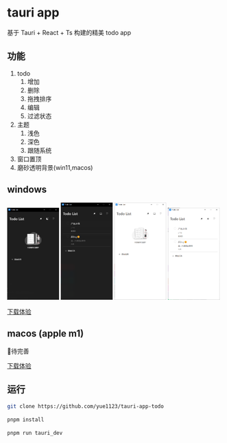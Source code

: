 # tauri app

基于 Tauri + React + Ts 构建的精美 todo app

## 功能

1. todo
    1. 增加
    2. 删除
    3. 拖拽排序
    4. 编辑
    5. 过滤状态
2. 主题
    1. 浅色
    2. 深色
    3. 跟随系统
3. 窗口置顶
4. 磨砂透明背景(win11,macos)

## windows

<img style="width:24%" src='./screenshots/dark-empty.png'>
<img style="width:24%" src='./screenshots/dark-list.png'>
<img style="width:24%" src='./screenshots/light-empty.png'>
<img style="width:24%" src='./screenshots/light-list.png'>

[下载体验](./release/Todo%20List_0.1.0_x64_en-US.msi)

## macos (apple m1)
🚧待完善

[下载体验](./release/Todo%20List_0.1.0_aarch64.dmg)

## 运行

```bash
git clone https://github.com/yue1123/tauri-app-todo
```

```bash
pnpm install
```

```bash
pnpm run tauri_dev
```